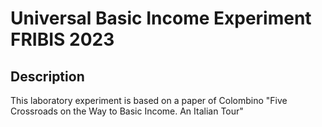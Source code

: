 # Universal Basic Income Experiment FRIBIS 2023 

## Description
This laboratory experiment is based on a paper of Colombino "Five Crossroads on the Way to Basic Income. An Italian Tour"